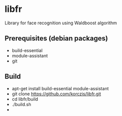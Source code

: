 # libfr

Library for face recognition using Waldboost algorithm

## Prerequisites (debian packages)

*  build-essential 
*  module-assistant
*  git


## Build

* apt-get install build-essential module-assistant
* git clone https://github.com/korczis/libfr.git
* cd libfr/build
* ./build.sh
* 
